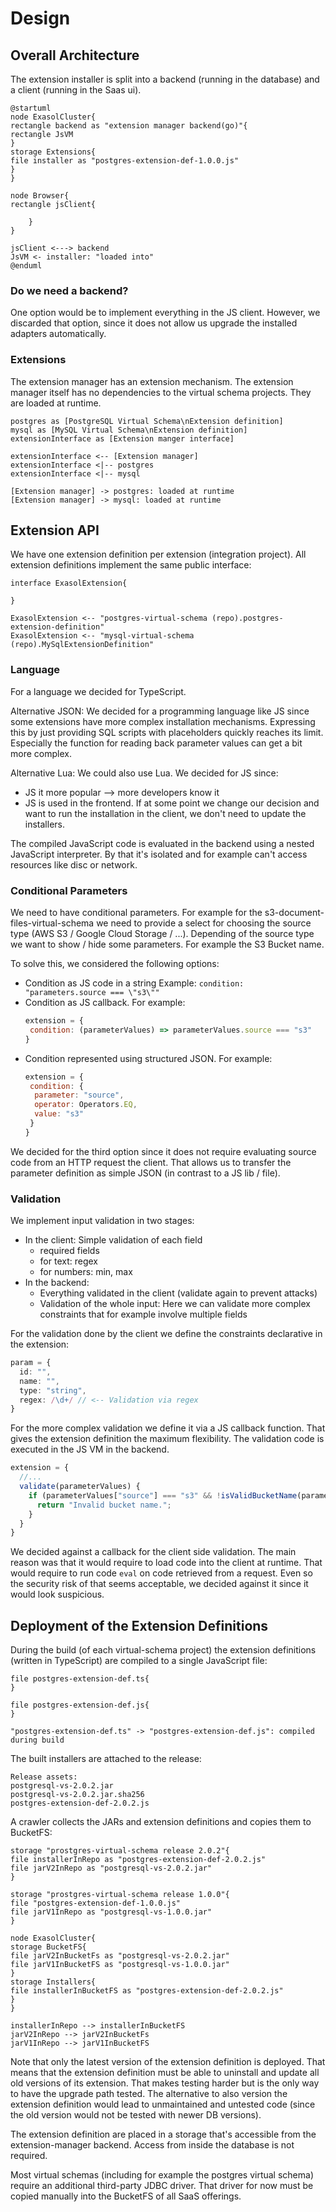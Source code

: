 # Design

<!-- 
INFO: This file contains nested plantuml diagrams. For displaying them you need to enable editor support.
For InteliJ see: https://youtrack.jetbrains.com/api/files/74-1236265?sign=MTY1MDg0NDgwMDAwMHwxMS0xfDc0LTEyMzYyNjV8d2VXdWNFVkJfVWZQeV9ZX3JHNF9rYno4cFV2%0D%0AMy1BV2ZSNjZaOUxhdVBOSQ0K%0D%0A&updated=1639999300525
For VS Code: https://marketplace.visualstudio.com/items?itemName=jebbs.plantuml
-->

## Overall Architecture

The extension installer is split into a backend (running in the database) and a client (running in the Saas ui).

```plantuml
@startuml
node ExasolCluster{
rectangle backend as "extension manager backend(go)"{
rectangle JsVM
}
storage Extensions{
file installer as "postgres-extension-def-1.0.0.js"
}
}

node Browser{
rectangle jsClient{

    }
}

jsClient <---> backend
JsVM <- installer: "loaded into"
@enduml
```

### Do we need a backend?

One option would be to implement everything in the JS client. However, we discarded that option, since it does not allow
us upgrade the installed adapters automatically.

### Extensions

The extension manager has an extension mechanism.
The extension manager itself has no dependencies to the virtual schema projects.
They are loaded at runtime.

```plantuml	
postgres as [PostgreSQL Virtual Schema\nExtension definition]
mysql as [MySQL Virtual Schema\nExtension definition]
extensionInterface as [Extension manger interface]

extensionInterface <-- [Extension manager]
extensionInterface <|-- postgres 
extensionInterface <|-- mysql

[Extension manager] -> postgres: loaded at runtime
[Extension manager] -> mysql: loaded at runtime
```

## Extension API

We have one extension definition per extension (integration project).
All extension definitions implement the same public interface:

```plantuml
interface ExasolExtension{

}

ExasolExtension <-- "postgres-virtual-schema (repo).postgres-extension-definition"
ExasolExtension <-- "mysql-virtual-schema (repo).MySqlExtensionDefinition"
```

### Language

For a language we decided for TypeScript.

Alternative JSON: We decided for a programming language like JS since some extensions have more complex installation
mechanisms. Expressing this by just providing SQL scripts with placeholders quickly reaches its limit.
Especially the function for reading back parameter values can get a bit more complex.

Alternative Lua: We could also use Lua. We decided for JS since:

* JS it more popular --> more developers know it
* JS is used in the frontend. If at some point we change our decision and want to run the installation in the client, we
  don't need to update the installers.

The compiled JavaScript code is evaluated in the backend using a nested JavaScript interpreter.
By that it's isolated and for example can't access resources like disc or network.

### Conditional Parameters

We need to have conditional parameters. For example for the s3-document-files-virtual-schema we need to provide a select
for choosing the source type (AWS S3 / Google Cloud Storage / ...). Depending of the source type we want to show / hide
some parameters. For example the S3 Bucket name.

To solve this, we considered the following options:

* Condition as JS code in a string
  Example: `condition: "parameters.source === \"s3\""`
* Condition as JS callback. For example:
   ```js
  extension = {
    condition: (parameterValues) => parameterValues.source === "s3"
  }
  ```
* Condition represented using structured JSON. For example:
   ```js
  extension = {
    condition: {
     parameter: "source",
     operator: Operators.EQ,
     value: "s3"
    }
  }
  ```

We decided for the third option since it does not require evaluating source code from an HTTP request the client. That
allows us to transfer the parameter definition as simple JSON (in contrast to a JS lib / file).

### Validation

We implement input validation in two stages:

* In the client: Simple validation of each field
  * required fields
  * for text: regex
  * for numbers: min, max
* In the backend:
  * Everything validated in the client (validate again to prevent attacks)
  * Validation of the whole input: Here we can validate more complex constraints that for example involve multiple
    fields

For the validation done by the client we define the constraints declarative in the extension:

```ts
param = {
  id: "",
  name: "",
  type: "string",
  regex: /\d+/ // <-- Validation via regex
}
```

For the more complex validation we define it via a JS callback function. That gives the extension definition the maximum
flexibility.
The validation code is executed in the JS VM in the backend.

```ts
extension = {
  //...
  validate(parameterValues) {
    if (parameterValues["source"] === "s3" && !isValidBucketName(parameterValues["bucket"])) {
      return "Invalid bucket name.";
    }
  }
}
```

We decided against a callback for the client side validation. The main reason was that it would require to load code
into the client at runtime. That would require to run code `eval` on code retrieved from a request. Even so the security
risk of that seems acceptable, we decided against it since it would look suspicious.

## Deployment of the Extension Definitions

During the build (of each virtual-schema project) the extension definitions (written in TypeScript) are compiled to a
single JavaScript file:

```plantuml
file postgres-extension-def.ts{
}

file postgres-extension-def.js{ 
}

"postgres-extension-def.ts" -> "postgres-extension-def.js": compiled during build
```

The built installers are attached to the release:

```
Release assets:
postgresql-vs-2.0.2.jar
postgresql-vs-2.0.2.jar.sha256
postgres-extension-def-2.0.2.js
```

A crawler collects the JARs and extension definitions and copies them to BucketFS:

```plantuml
storage "prostgres-virtual-schema release 2.0.2"{
file installerInRepo as "postgres-extension-def-2.0.2.js"
file jarV2InRepo as "postgresql-vs-2.0.2.jar"
}

storage "prostgres-virtual-schema release 1.0.0"{
file "postgres-extension-def-1.0.0.js"
file jarV1InRepo as "postgresql-vs-1.0.0.jar"
}

node ExasolCluster{
storage BucketFS{
file jarV2InBucketFs as "postgresql-vs-2.0.2.jar"
file jarV1InBucketFS as "postgresql-vs-1.0.0.jar"
}
storage Installers{
file installerInBucketFS as "postgres-extension-def-2.0.2.js"
}
}

installerInRepo --> installerInBucketFS
jarV2InRepo --> jarV2InBucketFs
jarV1InRepo --> jarV1InBucketFS
```

Note that only the latest version of the extension definition is deployed.
That means that the extension definition must be able to uninstall and update all old versions of its extension. That
makes testing
harder but is the only way to have the upgrade path tested.
The alternative to also version the extension definition would lead to
unmaintained and untested code (since the old version would not be tested with newer DB versions).

The extension definition are placed in a storage that's accessible from the extension-manager backend. Access from
inside the
database is not required.

Most virtual schemas (including for example the postgres virtual schema) require an additional third-party JDBC driver.
That driver for now must be copied manually into the BucketFS of all SaaS offerings.

